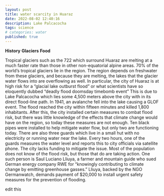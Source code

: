 ```yaml
---
layout: post
title: water scarcity in Huaraz
date: 2022-08-02 12:40:16
description: Lake Palcacocha
tags: science
# categories: water
published: true
---
```


**History**
**Glaciers**
**Food**

Tropical glaciers such as the 722 which surround Huaraz are melting at a much faster rate than those in other non-equatorial alpine areas. 70% of the world’s tropical glaciers lie in the region. The region depends on freshwater from these glaciers, and because they are melting, the lakes that the glacier water flows into are overflowing as well. In particular, the city of Huaraz is at high risk for a “glacial lake outburst flood” or what scientists have so eloquently dubbed “deadly flood doomsday timebomb event” This is due to Lake Palcacocha which lies some 4,500 meters above the city with in its direct flood-line path. In 1941, an avalanche fell into the lake causing a GLOF event. The flood reached the city within fifteen minutes and killed 1,800 inhabitants. After this, the city installed certain measures to combat flood risk, but there was little knowledge of the effects that climate change would have on the region, so today these measures are not enough. Ten black pipes were installed to help mitigate water flow, but only two are functioning today. There are also three guards which live in a small hut with no electricity or running water near the lake. Every two hours, one of the guards measures the water level and reports this to city officials via satellite phone. The city lacks funding to mitigate the issue. Most of the population does not know of the flood risk, but those that do are taking action. One such person is Saul Luciano Lliuya, a farmer and mountain guide who sued German energy company RWE for “knowingly contributing to climate change by emitting greenhouse gasses.” Lliuya, backed by the NGO Germanwatch, demands payment of $20,000 to install urgent safety measures for the prevention of flooding.

edit this
